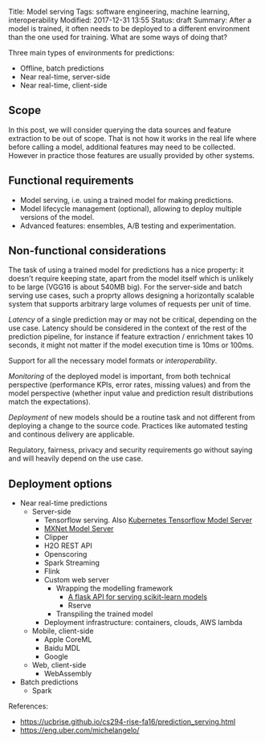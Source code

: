 Title: Model serving
Tags: software engineering, machine learning, interoperability
Modified: 2017-12-31 13:55
Status: draft
Summary: After a model is trained, it often needs to be deployed to a different environment than the one used for training. What are some ways of doing that?

Three main types of environments for predictions:

* Offline, batch predictions
* Near real-time, server-side
* Near real-time, client-side

## Scope

In this post, we will consider querying the data sources and feature extraction to be out of scope. That is not how it
works in the real life where before calling a model, additional features may need to be collected. However in practice
those features are usually provided by other systems.

## Functional requirements

* Model serving, i.e. using a trained model for making predictions.
* Model lifecycle management (optional), allowing to deploy multiple versions of the model.
* Advanced features: ensembles, A/B testing and experimentation.

## Non-functional considerations

The task of using a trained model for predictions has a nice property: it doesn't require keeping state, apart from
the model itself which is unlikely to be large (VGG16 is about 540MB big). For the server-side and batch serving use
cases, such a proprty allows designing a horizontally scalable system that supports arbitrary large volumes of
requests per unit of time.

*Latency* of a single prediction may or may not be critical, depending on the use case. Latency should be considered in
the context of the rest of the prediction pipeline, for instance if feature extraction / enrichment takes 10 seconds,
it might not matter if the model execution time is 10ms or 100ms.

Support for all the necessary model formats or *interoperability*.

*Monitoring* of the deployed model is important, from both technical perspective (performance KPIs, error rates,
missing values) and from the model perspective (whether input value and prediction result distributions match the
expectations).

*Deployment* of new models should be a routine task and not different from deploying a change to the source code.
Practices like automated testing and continous delivery are applicable.

Regulatory, fairness, privacy and security requirements go without saying and will heavily depend on the use case.

## Deployment options

* Near real-time predictions
  * Server-side
    * Tensorflow serving. Also [Kubernetes Tensorflow Model Server](https://github.com/google/kubeflow/tree/master/components/k8s-model-server)
    * [MXNet Model Server](https://github.com/awslabs/mxnet-model-server)
    * Clipper
    * H2O REST API
    * Openscoring
    * Spark Streaming
    * Flink
    * Custom web server
      * Wrapping the modelling framework
        * [A flask API for serving scikit-learn models](https://towardsdatascience.com/a-flask-api-for-serving-scikit-learn-models-c8bcdaa41daa)
        * Rserve
      * Transpiling the trained model
    * Deployment infrastructure: containers, clouds, AWS lambda
  * Mobile, client-side
    * Apple CoreML
    * Baidu MDL
    * Google
  * Web, client-side
    * WebAssembly
* Batch predictions
  * Spark

References:

* https://ucbrise.github.io/cs294-rise-fa16/prediction_serving.html
* https://eng.uber.com/michelangelo/